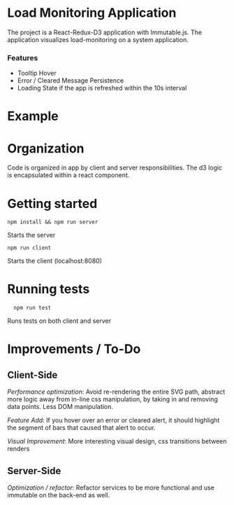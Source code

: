 # Load Monitoring Application
The project is a React-Redux-D3 application with Immutable.js. The application visualizes load-monitoring on a system application.

### Features
* Tooltip Hover
* Error / Cleared Message Persistence
* Loading State if the app is refreshed within the 10s interval

# Example


# Organization
Code is organized in app by client and server responsibilities. The d3 logic is encapsulated within a react component.

# Getting started
```
npm install && npm run server
```
Starts the server

```
npm run client
```
Starts the client (localhost:8080)

# Running tests
```
  npm run test
```
Runs tests on both client and server

# Improvements / To-Do

## Client-Side

*Performance optimization*: Avoid re-rendering the entire SVG path, abstract more logic away from in-line css manipulation, by taking in and removing data points. Less DOM manipulation.

*Feature Add*: If you hover over an error or cleared alert, it should highlight the segment of bars that caused that alert to occur.

*Visual Improvement*: More interesting visual design, css transitions between renders

## Server-Side

*Optimization / refactor*: Refactor services to be more functional and use immutable on the back-end as well.
